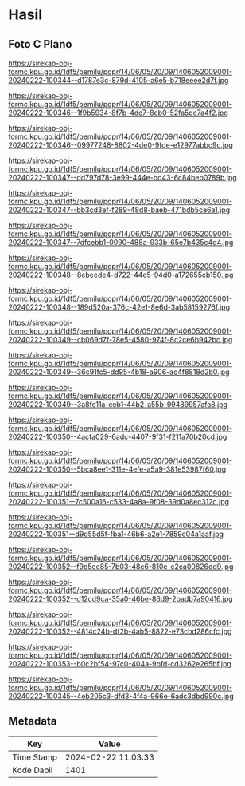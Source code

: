 # Hasil

## Foto C Plano

https://sirekap-obj-formc.kpu.go.id/1df5/pemilu/pdpr/14/06/05/20/09/1406052009001-20240222-100344--d1787e3c-879d-4105-a6e5-b718eeee2d7f.jpg

https://sirekap-obj-formc.kpu.go.id/1df5/pemilu/pdpr/14/06/05/20/09/1406052009001-20240222-100346--1f9b5934-8f7b-4dc7-8eb0-52fa5dc7a4f2.jpg

https://sirekap-obj-formc.kpu.go.id/1df5/pemilu/pdpr/14/06/05/20/09/1406052009001-20240222-100346--09977248-8802-4de0-9fde-e12977abbc9c.jpg

https://sirekap-obj-formc.kpu.go.id/1df5/pemilu/pdpr/14/06/05/20/09/1406052009001-20240222-100347--dd797d78-3e99-444e-bd43-6c84beb0789b.jpg

https://sirekap-obj-formc.kpu.go.id/1df5/pemilu/pdpr/14/06/05/20/09/1406052009001-20240222-100347--bb3cd3ef-f289-48d8-baeb-471bdb5ce6a1.jpg

https://sirekap-obj-formc.kpu.go.id/1df5/pemilu/pdpr/14/06/05/20/09/1406052009001-20240222-100347--7dfcebb1-0090-488a-933b-65e7b435c4d4.jpg

https://sirekap-obj-formc.kpu.go.id/1df5/pemilu/pdpr/14/06/05/20/09/1406052009001-20240222-100348--8ebeede4-d722-44e5-94d0-a172655cb150.jpg

https://sirekap-obj-formc.kpu.go.id/1df5/pemilu/pdpr/14/06/05/20/09/1406052009001-20240222-100348--189d520a-376c-42e1-8e6d-3ab58159276f.jpg

https://sirekap-obj-formc.kpu.go.id/1df5/pemilu/pdpr/14/06/05/20/09/1406052009001-20240222-100349--cb069d7f-78e5-4580-974f-8c2ce6b942bc.jpg

https://sirekap-obj-formc.kpu.go.id/1df5/pemilu/pdpr/14/06/05/20/09/1406052009001-20240222-100349--36c91fc5-dd95-4b18-a906-ac4f8818d2b0.jpg

https://sirekap-obj-formc.kpu.go.id/1df5/pemilu/pdpr/14/06/05/20/09/1406052009001-20240222-100349--3a8fe11a-ceb1-44b2-a55b-99489957afa8.jpg

https://sirekap-obj-formc.kpu.go.id/1df5/pemilu/pdpr/14/06/05/20/09/1406052009001-20240222-100350--4acfa029-6adc-4407-9f31-f211a70b20cd.jpg

https://sirekap-obj-formc.kpu.go.id/1df5/pemilu/pdpr/14/06/05/20/09/1406052009001-20240222-100350--5bca8ee1-311e-4efe-a5a9-381e53987f60.jpg

https://sirekap-obj-formc.kpu.go.id/1df5/pemilu/pdpr/14/06/05/20/09/1406052009001-20240222-100351--7c500a16-c533-4a8a-9f08-39d0a8ec312c.jpg

https://sirekap-obj-formc.kpu.go.id/1df5/pemilu/pdpr/14/06/05/20/09/1406052009001-20240222-100351--d9d55d5f-fba1-46b6-a2e1-7859c04a1aaf.jpg

https://sirekap-obj-formc.kpu.go.id/1df5/pemilu/pdpr/14/06/05/20/09/1406052009001-20240222-100352--f9d5ec85-7b03-48c6-810e-c2ca00826dd9.jpg

https://sirekap-obj-formc.kpu.go.id/1df5/pemilu/pdpr/14/06/05/20/09/1406052009001-20240222-100352--d12cd9ca-35a0-46be-86d9-2badb7a90416.jpg

https://sirekap-obj-formc.kpu.go.id/1df5/pemilu/pdpr/14/06/05/20/09/1406052009001-20240222-100352--4814c24b-df2b-4ab5-8822-e73cbd286cfc.jpg

https://sirekap-obj-formc.kpu.go.id/1df5/pemilu/pdpr/14/06/05/20/09/1406052009001-20240222-100353--b0c2bf54-97c0-404a-9bfd-cd3262e265bf.jpg

https://sirekap-obj-formc.kpu.go.id/1df5/pemilu/pdpr/14/06/05/20/09/1406052009001-20240222-100345--4eb205c3-dfd3-4f4a-966e-6adc3dbd990c.jpg


## Metadata

| Key        | Value               |
| ---------- | ------------------- |
| Time Stamp | 2024-02-22 11:03:33 |
| Kode Dapil | 1401                |



